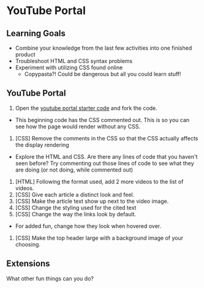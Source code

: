# YouTube Portal

## Learning Goals
- Combine your knowledge from the last few activities into one finished product
- Troubleshoot HTML and CSS syntax problems
- Experiment with utilizing CSS found online
  - Copypasta?! Could be dangerous but all you could learn stuff!

## YouTube Portal
1. Open the [youtube portal starter code](https://codepen.io/sudocrystal/pen/brWmXZ) and fork the code.
  - This beginning code has the CSS commented out. This is so you can see how the page would render without any CSS.
1. [CSS] Remove the comments in the CSS so that the CSS actually affects the display rendering
  - Explore the HTML and CSS. Are there any lines of code that you haven't seen before? Try commenting out those lines of code to see what they are doing (or not doing, while commented out)
1. [HTML] Following the format used, add 2 more videos to the list of videos.
1. [CSS] Give each article a distinct look and feel.
1. [CSS] Make the article text show up next to the video image.
1. [CSS] Change the styling used for the cited text
1. [CSS] Change the way the links look by default.
  - For added fun, change how they look when hovered over.
1. [CSS] Make the top header large with a background image of your choosing.

## Extensions
What other fun things can you do?
